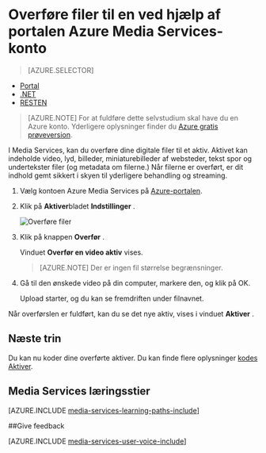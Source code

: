 <properties
    pageTitle=" Overføre filer til en Media Services-konto ved hjælp af portalen Azure | Microsoft Azure"
    description="Dette selvstudium vejleder dig gennem trinnene til at blive overført filer til en ved hjælp af portalen Azure Media Services-konto"
    services="media-services"
    documentationCenter=""
    authors="Juliako"
    manager="erikre"
    editor=""/>

<tags
    ms.service="media-services"
    ms.workload="media"
    ms.tgt_pltfrm="na"
    ms.devlang="na"
    ms.topic="get-started-article"
    ms.date="10/14/2016"
    ms.author="juliako"/>


# <a name="upload-files-into-a-media-services-account-using-the-azure-portal"></a>Overføre filer til en ved hjælp af portalen Azure Media Services-konto 

> [AZURE.SELECTOR]
- [Portal](media-services-portal-upload-files.md)
- [.NET](media-services-dotnet-upload-files.md)
- [RESTEN](media-services-rest-upload-files.md)

> [AZURE.NOTE] For at fuldføre dette selvstudium skal have du en Azure konto. Yderligere oplysninger finder du [Azure gratis prøveversion](https://azure.microsoft.com/pricing/free-trial/). 

I Media Services, kan du overføre dine digitale filer til et aktiv. Aktivet kan indeholde video, lyd, billeder, miniaturebilleder af websteder, tekst spor og undertekster filer (og metadata om filerne.) Når filerne er overført, er dit indhold gemt sikkert i skyen til yderligere behandling og streaming.
 
1. Vælg kontoen Azure Media Services på [Azure-portalen](https://portal.azure.com/).

2. Klik på **Aktiver**bladet **Indstillinger** .

    ![Overføre filer](./media/media-services-portal-vod-get-started/media-services-upload.png)

3. Klik på knappen **Overfør** .

    Vinduet **Overfør en video aktiv** vises.

    >[AZURE.NOTE] Der er ingen fil størrelse begrænsninger.
    
4. Gå til den ønskede video på din computer, markere den, og klik på OK.  

    Upload starter, og du kan se fremdriften under filnavnet.  

Når overførslen er fuldført, kan du se det nye aktiv, vises i vinduet **Aktiver** . 


## <a name="next-steps"></a>Næste trin

Du kan nu koder dine overførte aktiver. Du kan finde flere oplysninger [kodes Aktiver](media-services-portal-encode.md).

## <a name="media-services-learning-paths"></a>Media Services læringsstier

[AZURE.INCLUDE [media-services-learning-paths-include](../../includes/media-services-learning-paths-include.md)]

##<a name="provide-feedback"></a>Give feedback

[AZURE.INCLUDE [media-services-user-voice-include](../../includes/media-services-user-voice-include.md)]


